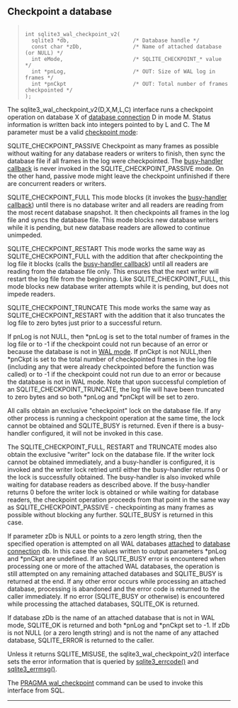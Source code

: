 ## Checkpoint a database




> ```
> 
> int sqlite3_wal_checkpoint_v2(
>   sqlite3 *db,                    /* Database handle */
>   const char *zDb,                /* Name of attached database (or NULL) */
>   int eMode,                      /* SQLITE_CHECKPOINT_* value */
>   int *pnLog,                     /* OUT: Size of WAL log in frames */
>   int *pnCkpt                     /* OUT: Total number of frames checkpointed */
> );
> 
> ```



The sqlite3\_wal\_checkpoint\_v2(D,X,M,L,C) interface runs a checkpoint
operation on database X of [database connection](#sqlite3) D in mode M. Status
information is written back into integers pointed to by L and C.
The M parameter must be a valid [checkpoint mode](#SQLITE_CHECKPOINT_FULL):



SQLITE\_CHECKPOINT\_PASSIVE
Checkpoint as many frames as possible without waiting for any database
readers or writers to finish, then sync the database file if all frames
in the log were checkpointed. The [busy\-handler callback](#sqlite3_busy_handler)
is never invoked in the SQLITE\_CHECKPOINT\_PASSIVE mode.
On the other hand, passive mode might leave the checkpoint unfinished
if there are concurrent readers or writers.


SQLITE\_CHECKPOINT\_FULL
This mode blocks (it invokes the
[busy\-handler callback](#sqlite3_busy_handler)) until there is no
database writer and all readers are reading from the most recent database
snapshot. It then checkpoints all frames in the log file and syncs the
database file. This mode blocks new database writers while it is pending,
but new database readers are allowed to continue unimpeded.


SQLITE\_CHECKPOINT\_RESTART
This mode works the same way as SQLITE\_CHECKPOINT\_FULL with the addition
that after checkpointing the log file it blocks (calls the
[busy\-handler callback](#sqlite3_busy_handler))
until all readers are reading from the database file only. This ensures
that the next writer will restart the log file from the beginning.
Like SQLITE\_CHECKPOINT\_FULL, this mode blocks new
database writer attempts while it is pending, but does not impede readers.


SQLITE\_CHECKPOINT\_TRUNCATE
This mode works the same way as SQLITE\_CHECKPOINT\_RESTART with the
addition that it also truncates the log file to zero bytes just prior
to a successful return.



If pnLog is not NULL, then \*pnLog is set to the total number of frames in
the log file or to \-1 if the checkpoint could not run because
of an error or because the database is not in [WAL mode](wal.html). If pnCkpt is not
NULL,then \*pnCkpt is set to the total number of checkpointed frames in the
log file (including any that were already checkpointed before the function
was called) or to \-1 if the checkpoint could not run due to an error or
because the database is not in WAL mode. Note that upon successful
completion of an SQLITE\_CHECKPOINT\_TRUNCATE, the log file will have been
truncated to zero bytes and so both \*pnLog and \*pnCkpt will be set to zero.


All calls obtain an exclusive "checkpoint" lock on the database file. If
any other process is running a checkpoint operation at the same time, the
lock cannot be obtained and SQLITE\_BUSY is returned. Even if there is a
busy\-handler configured, it will not be invoked in this case.


The SQLITE\_CHECKPOINT\_FULL, RESTART and TRUNCATE modes also obtain the
exclusive "writer" lock on the database file. If the writer lock cannot be
obtained immediately, and a busy\-handler is configured, it is invoked and
the writer lock retried until either the busy\-handler returns 0 or the lock
is successfully obtained. The busy\-handler is also invoked while waiting for
database readers as described above. If the busy\-handler returns 0 before
the writer lock is obtained or while waiting for database readers, the
checkpoint operation proceeds from that point in the same way as
SQLITE\_CHECKPOINT\_PASSIVE \- checkpointing as many frames as possible
without blocking any further. SQLITE\_BUSY is returned in this case.


If parameter zDb is NULL or points to a zero length string, then the
specified operation is attempted on all WAL databases [attached](lang_attach.html) to
[database connection](#sqlite3) db. In this case the
values written to output parameters \*pnLog and \*pnCkpt are undefined. If
an SQLITE\_BUSY error is encountered when processing one or more of the
attached WAL databases, the operation is still attempted on any remaining
attached databases and SQLITE\_BUSY is returned at the end. If any other
error occurs while processing an attached database, processing is abandoned
and the error code is returned to the caller immediately. If no error
(SQLITE\_BUSY or otherwise) is encountered while processing the attached
databases, SQLITE\_OK is returned.


If database zDb is the name of an attached database that is not in WAL
mode, SQLITE\_OK is returned and both \*pnLog and \*pnCkpt set to \-1\. If
zDb is not NULL (or a zero length string) and is not the name of any
attached database, SQLITE\_ERROR is returned to the caller.


Unless it returns SQLITE\_MISUSE,
the sqlite3\_wal\_checkpoint\_v2() interface
sets the error information that is queried by
[sqlite3\_errcode()](#sqlite3_errcode) and [sqlite3\_errmsg()](#sqlite3_errcode).


The [PRAGMA wal\_checkpoint](pragma.html#pragma_wal_checkpoint) command can be used to invoke this interface
from SQL.




---


